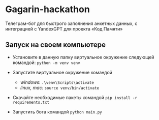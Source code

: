 # Gagarin-hackathon
Телеграм-бот для быстрого заполнения анкетных данных, с интеграцией с YandexGPT для проекта «Код Памяти»

## Запуск на своем компьютере

* Установите в данную папку виртуальное окружение следующей командой: `python -m venv venv`

* Запустите виртуальное окружение командой
  * *windows*: `.\venv\Scripts\activate`
  * *linux, mac:* `source venv/bin/activate`

* Скачайте необходимые пакеты командой `pip install -r requirements.txt`

* Запустить бота командой `python main.py`
